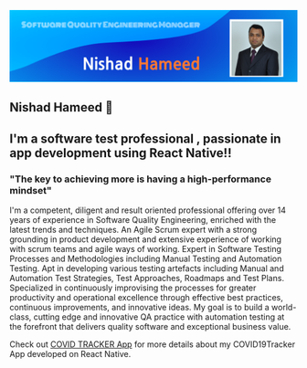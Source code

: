 
![alt text](https://github.com/NishadHameed1982/NishadHameed1982/blob/master/bannerimage_002.png)


## Nishad Hameed 👋
## I'm a software test professional , passionate in app development using React Native!!


### "The key to achieving more is having a high-performance mindset"

I'm a competent, diligent and result oriented professional offering over 14 years of experience in Software Quality Engineering, enriched with the latest trends and techniques. An Agile Scrum expert with a strong grounding in product development and extensive experience of working with scrum teams and agile ways of working. Expert in Software Testing Processes and Methodologies including Manual Testing and Automation Testing. Apt in developing various testing artefacts including Manual and Automation Test Strategies, Test Approaches, Roadmaps and Test Plans. Specialized in continuously improvising the processes for greater productivity and operational excellence through effective best practices, continuous improvements, and innovative ideas. My goal is to build a world-class, cutting edge and innovative QA practice with automation testing at the forefront that delivers quality software and exceptional business value.


[COVID TRACKER App]: https://github.com/NishadHameed1982/RN_CovidTracker/blob/master/README.md

Check out [COVID TRACKER App] for more details about my COVID19Tracker App developed on React Native.
